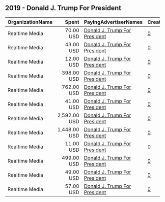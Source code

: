 ## 2019 - Donald J. Trump For President 
|OrganizationName|Spent|PayingAdvertiserNames|CreativeUrls|Impressions|Genders|AgeBrackets|CountryCodes|BillingAddresses|CandidateBallotInformation|
|:---|---:|:---|:---|---:|:---|:---|:---|:---|:---|
|Realtime Media|70.00 USD|[Donald J. Trump For President](2019/Donald_J._Trump_For_President.md)|[0](https://www.snap.com/political-ads/asset/670e12ad8e6634d3ee9be1e427e3df856e63287ced0199f6b062d369fa9ec301?mediaType=mp4)|11,216||25-34|united states|"P.O. Box 13410,Arlington,22219,US"||
|Realtime Media|43.00 USD|[Donald J. Trump For President](2019/Donald_J._Trump_For_President.md)|[0](https://www.snap.com/political-ads/asset/670e12ad8e6634d3ee9be1e427e3df856e63287ced0199f6b062d369fa9ec301?mediaType=mp4)|8,061||18-24|united states|"P.O. Box 13410,Arlington,22219,US"||
|Realtime Media|12.00 USD|[Donald J. Trump For President](2019/Donald_J._Trump_For_President.md)|[0](https://www.snap.com/political-ads/asset/b82e9f4a7fe50e238476b5521f838b194e97c55fce669952eb0d01307e876b8b?mediaType=mp4)|2,928||24-34|united states|"P.O. Box 13410,Arlington,22219,US"||
|Realtime Media|398.00 USD|[Donald J. Trump For President](2019/Donald_J._Trump_For_President.md)|[0](https://www.snap.com/political-ads/asset/670e12ad8e6634d3ee9be1e427e3df856e63287ced0199f6b062d369fa9ec301?mediaType=mp4)|87,122||35++|united states|"P.O. Box 13410,Arlington,22219,US"||
|Realtime Media|762.00 USD|[Donald J. Trump For President](2019/Donald_J._Trump_For_President.md)|[0](https://www.snap.com/political-ads/asset/a22d1ec202ed3b6990be611099507c8e475a25346217945c847a23cd1b5d5cb5?mediaType=mp4)|136,757||35++|united states|"P.O. Box 13410,Arlington,22219,US"||
|Realtime Media|41.00 USD|[Donald J. Trump For President](2019/Donald_J._Trump_For_President.md)|[0](https://www.snap.com/political-ads/asset/a22d1ec202ed3b6990be611099507c8e475a25346217945c847a23cd1b5d5cb5?mediaType=mp4)|8,507||18-24|united states|"P.O. Box 13410,Arlington,22219,US"||
|Realtime Media|2,592.00 USD|[Donald J. Trump For President](2019/Donald_J._Trump_For_President.md)|[0](https://www.snap.com/political-ads/asset/670e12ad8e6634d3ee9be1e427e3df856e63287ced0199f6b062d369fa9ec301?mediaType=mp4)|134,362||35+|united states|"P.O. Box 13410,Arlington,22219,US"||
|Realtime Media|1,448.00 USD|[Donald J. Trump For President](2019/Donald_J._Trump_For_President.md)|[0](https://www.snap.com/political-ads/asset/670e12ad8e6634d3ee9be1e427e3df856e63287ced0199f6b062d369fa9ec301?mediaType=mp4)|103,601||24-34|united states|"P.O. Box 13410,Arlington,22219,US"||
|Realtime Media|11.00 USD|[Donald J. Trump For President](2019/Donald_J._Trump_For_President.md)|[0](https://www.snap.com/political-ads/asset/b82e9f4a7fe50e238476b5521f838b194e97c55fce669952eb0d01307e876b8b?mediaType=mp4)|4,079||18-24|united states|"P.O. Box 13410,Arlington,22219,US"||
|Realtime Media|499.00 USD|[Donald J. Trump For President](2019/Donald_J._Trump_For_President.md)|[0](https://www.snap.com/political-ads/asset/670e12ad8e6634d3ee9be1e427e3df856e63287ced0199f6b062d369fa9ec301?mediaType=mp4)|59,575||18-24|united states|"P.O. Box 13410,Arlington,22219,US"||
|Realtime Media|49.00 USD|[Donald J. Trump For President](2019/Donald_J._Trump_For_President.md)|[0](https://www.snap.com/political-ads/asset/a22d1ec202ed3b6990be611099507c8e475a25346217945c847a23cd1b5d5cb5?mediaType=mp4)|7,765||25-34|united states|"P.O. Box 13410,Arlington,22219,US"||
|Realtime Media|57.00 USD|[Donald J. Trump For President](2019/Donald_J._Trump_For_President.md)|[0](https://www.snap.com/political-ads/asset/b82e9f4a7fe50e238476b5521f838b194e97c55fce669952eb0d01307e876b8b?mediaType=mp4)|6,187||35+|united states|"P.O. Box 13410,Arlington,22219,US"||
